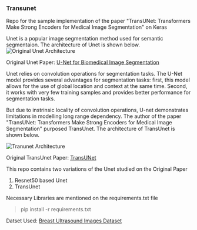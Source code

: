 ### Transunet
Repo for the sample implementation of the paper "TransUNet: Transformers Make Strong Encoders for Medical Image Segmentation" on Keras

Unet is a popular image segmentation method used for semantic segmentaion. The architecture of Unet is shown below.
![Original Unet Architecture](https://miro.medium.com/v2/resize:fit:4800/format:webp/0*38vydfXeaN0Nc1p7.png)

Original Unet Paper: [U-Net for Biomedical Image Segmentation](https://arxiv.org/pdf/1505.04597.pdf)

Unet relies on convolution operations for segmentation tasks. The U-Net model provides several advantages for segmentation tasks: first, this model allows for the use of global location and context at the same time. Second, it works with very few training samples and provides better performance for segmentation tasks.

But due to instrinsic locality of convolution operations, U-net demonstrates limitations in modelling long range dependency. The author of the paper "TransUNet: Transformers Make Strong Encoders for Medical Image Segmentation" purposed TransUnet. The architecture of TransUnet is shown below.

![Tranunet Architecture](https://miro.medium.com/v2/resize:fit:1400/format:webp/1*1l_NSL1H1Evbn6IImZzx0A.png)

Original TransUnet Paper: [TransUNet](https://arxiv.org/pdf/2102.04306.pdf)


This repo contains two variations of the Unet studied on the Original Paper

1. Resnet50 based Unet
2. TransUnet

Necessary Libraries are mentioned on the requirements.txt file
> pip install -r requirements.txt

Datset Used:
[Breast Ultrasound Images Dataset](https://www.kaggle.com/datasets/aryashah2k/breast-ultrasound-images-dataset)

